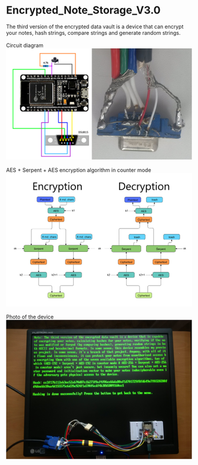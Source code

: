 # Encrypted_Note_Storage_V3.0
The third version of the encrypted data vault is a device that can encrypt your notes, hash strings, compare strings and generate random strings.
</br></br>Circuit diagram</br>
![image text](https://github.com/Northstrix/Encrypted_Note_Storage_V3.0/blob/main/Circuit%20Diagram.png)
</br></br>AES + Serpent + AES encryption algorithm in counter mode</br>
![image text](https://github.com/Northstrix/Encrypted_Note_Storage_V3.0/blob/main/AES%20%2B%20Serpent%20%2B%20AES%20in%20counter%20mode%20Encryption%20algorithm.png)
</br></br>Photo of the device</br>
![image text](https://github.com/Northstrix/Encrypted_Note_Storage_V3.0/blob/main/Photo%20of%20the%20device.jpg)
